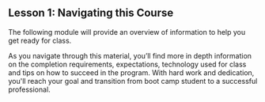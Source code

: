 ## Lesson 1: Navigating this Course

The following module will provide an overview of information to help you get ready for class.

As you navigate through this material, you’ll find more in depth information on the completion requirements, expectations, technology used for class and tips on how to succeed in the program. With hard work and dedication, you'll reach your goal and transition from boot camp student to a successful professional.

